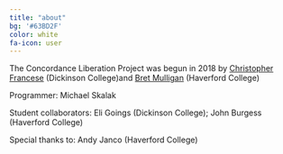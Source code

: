 ```yaml
---
title: "about"
bg: '#63BD2F'
color: white
fa-icon: user
---
```


The Concordance Liberation Project was begun in 2018 by [Christopher Francese](https://www.dickinson.edu/site/custom_scripts/dc_faculty_profile_index.php?fac=francese) (Dickinson College)and [Bret Mulligan](https://www.haverford.edu/users/bmulliga) (Haverford College)

Programmer: Michael Skalak

Student collaborators: Eli Goings (Dickinson College); John Burgess (Haverford College)

Special thanks to: Andy Janco (Haverford College)
